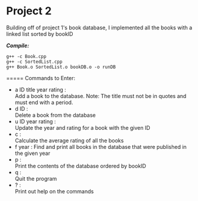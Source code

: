 # Project 2

Building off of project 1's book database, I implemented all the books with a linked list sorted by bookID

***Compile:***   
```
g++ -c Book.cpp
g++ -c SortedList.cpp
g++ Book.o SortedList.o bookDB.o -o runDB
```

=====
Commands to Enter:   
* a ID title year rating :   
    Add a book to the database. Note: The title must not be in quotes and must end with a period.   
* d ID :   
    Delete a book from the database   
* u ID year rating :   
    Update the year and rating for a book with the given ID   
* c :   
    Calculate the average rating of all the books   
* f year :
    Find and print all books in the database that were published in the given year   
* p :   
    Print the contents of the database ordered by bookID   
* q :   
    Quit the program   
* ? :   
    Print out help on the commands
